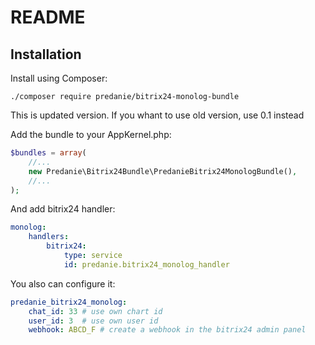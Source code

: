 README
======

Installation
------------

Install using Composer:

```
./composer require predanie/bitrix24-monolog-bundle
```

This is updated version. If you whant to use old version, use 0.1 instead

Add the bundle to your AppKernel.php:

``` php
$bundles = array(
    //...
    new Predanie\Bitrix24Bundle\PredanieBitrix24MonologBundle(),
    //...
);
```

And add bitrix24 handler:
``` yml
monolog:
    handlers:
        bitrix24:
            type: service
            id: predanie.bitrix24_monolog_handler
```

You also can configure it:
``` yml
predanie_bitrix24_monolog:
    chat_id: 33 # use own chart id
    user_id: 3  # use own user id
    webhook: ABCD_F # create a webhook in the bitrix24 admin panel
```
